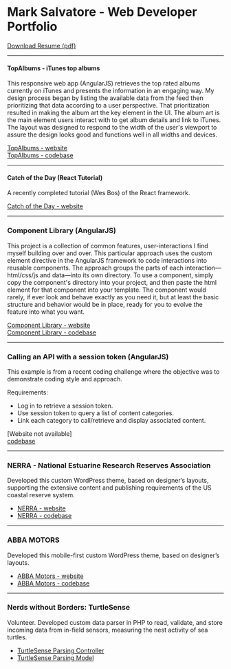# Mark Salvatore - Web Developer Portfolio
[Download Resume (pdf)](marksalvatore-webdeveloper.pdf)

___

#### TopAlbums - iTunes top albums
This responsive web app (AngularJS) retrieves the top rated albums currently on iTunes and presents the information in an engaging way. My design process began by listing the available data from the feed then prioritizing that data according to a user perspective. That prioritization resulted in making the album art the key element in the UI. The album art is the main element users interact with to get album details and link to iTunes. The layout was designed to respond to the width of the user's viewport to assure the design looks good and functions well in all widths and devices.

[TopAlbums - website](http://www.salvatore.us/topalbums)  
[TopAlbums - codebase](https://github.com/marksalvatore/topalbums)

___

#### Catch of the Day (React Tutorial)
A recently completed tutorial (Wes Bos) of the React framework.

[Catch of the Day - website](http://www.salvatore.us/catchoftheday)  

___

### Component Library (AngularJS)
This project is a collection of common features, user-interactions I find myself building over and over. This particular approach uses the custom element directive in the AngularJS framework to code interactions into reusable components. The approach groups the parts of each interaction&mdash;html/css/js and data&mdash;into its own directory. To use a component, simply copy the component's directory into your project, and then paste the html element for that component into your template. The component would rarely, if ever look and behave exactly as you need it, but at least the basic structure and behavior would be in place, ready for you to evolve the feature into what you want.

[Component Library - website](http://www.salvatore.us/anglib)  
[Component Library - codebase](https://github.com/marksalvatore/anglib)

___

### Calling an API with a session token (AngularJS)
This example is from a recent coding challenge where the objective was to demonstrate coding style and approach.

Requirements:
+ Log in to retrieve a session token.
+ Use session token to query a list of content categories.
+ Link each category to call/retrieve and display associated content.

[Website not available]  
[codebase](https://github.com/marksalvatore/angcodechallenge)

___

### NERRA - National Estuarine Research Reserves Association
Developed this custom WordPress theme, based on designer’s layouts, supporting the extensive content and publishing requirements of the US coastal reserve system.
+ [NERRA - website](http://www.nerra.org)
+ [NERRA - codebase](https://bitbucket.org/marksalvatore/nerralite/src)

___

### ABBA MOTORS
Developed this mobile-first custom WordPress theme, based on designer’s layouts.
+ [ABBA Motors - website](http://www.abbamotors.com)
+ [ABBA Motors - codebase](https://bitbucket.org/marksalvatore/abbamotors/src/8dc6ab075e76fec79749ab06d3d271e1f1a6cf67?at=master)

___

### Nerds without Borders: TurtleSense
Volunteer. Developed custom data parser in PHP to read, validate, and store incoming data from in-field sensors, measuring the nest activity of sea turtles.
+ [TurtleSense Parsing Controller](https://github.com/ckromero/turtlesense/blob/master/staging/application/controllers/parser.php)
+ [TurtleSense Parsing Model](https://github.com/ckromero/turtlesense/blob/master/staging/application/models/parse.php)


